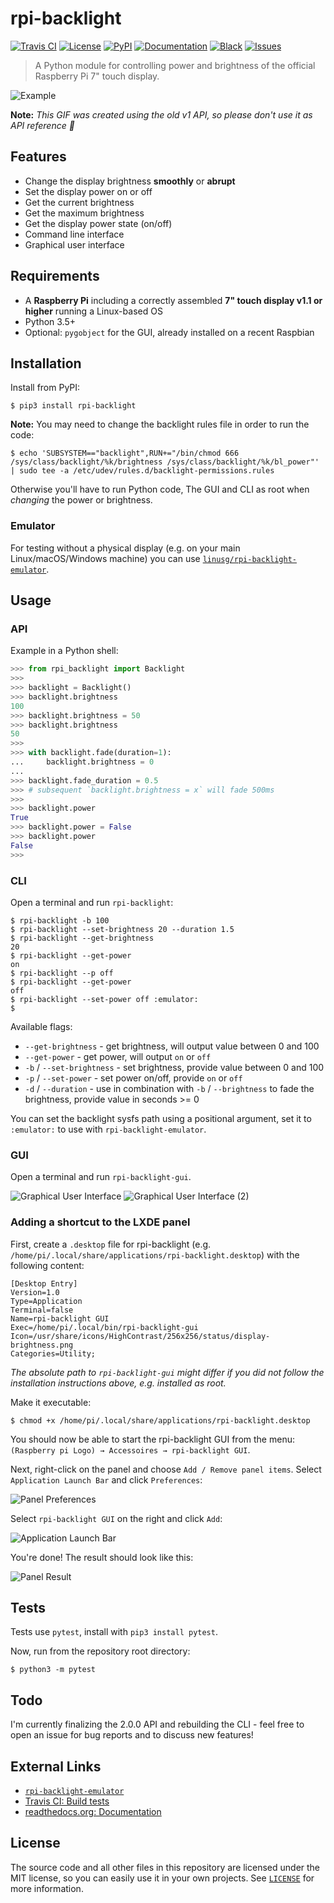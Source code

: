 # rpi-backlight

[![Travis CI](https://api.travis-ci.org/linusg/rpi-backlight.svg?branch=v2.0.0-alpha)](https://travis-ci.org/linusg/rpi-backlight)
[![License](https://img.shields.io/github/license/mashape/apistatus.svg)](ttps://github.com/linusg/rpi-backlight/blob/master/LICENSE)
[![PyPI](https://img.shields.io/pypi/v/rpi-backlight.svg)](https://pypi.org/project/rpi-backlight/)
[![Documentation](https://img.shields.io/badge/docs-latest-blue.svg)](https://rpi-backlight.readthedocs.io/en/latest/)
[![Black](https://img.shields.io/badge/code%20style-black-000000.svg)](https://github.com/ambv/black)
[![Issues](https://img.shields.io/github/issues/linusg/rpi-backlight.svg)](https://github.com/linusg/rpi-backlight/issues)

> A Python module for controlling power and brightness of the official Raspberry Pi 7" touch display.

![Example](https://raw.githubusercontent.com/linusg/rpi-backlight/master/docs/example.gif)

**Note:** _This GIF was created using the old v1 API, so please don't use it as API reference 🙂_

## Features

- Change the display brightness **smoothly** or **abrupt**
- Set the display power on or off
- Get the current brightness
- Get the maximum brightness
- Get the display power state (on/off)
- Command line interface
- Graphical user interface

## Requirements

- A **Raspberry Pi** including a correctly assembled **7" touch display v1.1 or higher**
  running a Linux-based OS
- Python 3.5+
- Optional: `pygobject` for the GUI, already installed on a recent Raspbian

## Installation

Install from PyPI:

```console
$ pip3 install rpi-backlight
```

**Note:** You may need to change the backlight rules file in order to run the code:

```console
$ echo 'SUBSYSTEM=="backlight",RUN+="/bin/chmod 666 /sys/class/backlight/%k/brightness /sys/class/backlight/%k/bl_power"' | sudo tee -a /etc/udev/rules.d/backlight-permissions.rules
```

Otherwise you'll have to run Python code, The GUI and CLI as root when _changing_ the
power or brightness.

### Emulator

For testing without a physical display (e.g. on your main Linux/macOS/Windows machine)
you can use [`linusg/rpi-backlight-emulator`](https://github.com/linusg/rpi-backlight-emulator).

## Usage

### API

Example in a Python shell:

```python
>>> from rpi_backlight import Backlight
>>>
>>> backlight = Backlight()
>>> backlight.brightness
100
>>> backlight.brightness = 50
>>> backlight.brightness
50
>>>
>>> with backlight.fade(duration=1):
...     backlight.brightness = 0
...
>>> backlight.fade_duration = 0.5
>>> # subsequent `backlight.brightness = x` will fade 500ms
>>>
>>> backlight.power
True
>>> backlight.power = False
>>> backlight.power
False
>>>
```

### CLI

Open a terminal and run `rpi-backlight`:

```console
$ rpi-backlight -b 100
$ rpi-backlight --set-brightness 20 --duration 1.5
$ rpi-backlight --get-brightness
20
$ rpi-backlight --get-power
on
$ rpi-backlight --p off
$ rpi-backlight --get-power
off
$ rpi-backlight --set-power off :emulator:
$
```

Available flags:

- `--get-brightness` - get brightness, will output value between 0 and 100
- `--get-power` - get power, will output `on` or `off`
- `-b` / `--set-brightness` - set brightness, provide value between 0 and 100
- `-p` / `--set-power` - set power on/off, provide `on` or `off`
- `-d` / `--duration` - use in combination with `-b` / `--brightness` to fade the
  brightness, provide value in seconds >= 0

You can set the backlight sysfs path using a positional argument, set it to `:emulator:`
to use with `rpi-backlight-emulator`.

### GUI

Open a terminal and run `rpi-backlight-gui`.

![Graphical User Interface](https://raw.githubusercontent.com/linusg/rpi-backlight/master/docs/gui.png)
![Graphical User Interface (2)](https://raw.githubusercontent.com/linusg/rpi-backlight/master/docs/gui2.png)

### Adding a shortcut to the LXDE panel

First, create a `.desktop` file for rpi-backlight (e.g.
`/home/pi/.local/share/applications/rpi-backlight.desktop`) with the following content:

```
[Desktop Entry]
Version=1.0
Type=Application
Terminal=false
Name=rpi-backlight GUI
Exec=/home/pi/.local/bin/rpi-backlight-gui
Icon=/usr/share/icons/HighContrast/256x256/status/display-brightness.png
Categories=Utility;
```

_The absolute path to `rpi-backlight-gui` might differ if you did not follow the_
_installation instructions above, e.g. installed as root._

Make it executable:

```console
$ chmod +x /home/pi/.local/share/applications/rpi-backlight.desktop
```

You should now be able to start the rpi-backlight GUI from the menu:
`(Raspberry pi Logo) → Accessoires → rpi-backlight GUI`.

Next, right-click on the panel and choose `Add / Remove panel items`. Select
`Application Launch Bar` and click `Preferences`:

![Panel Preferences](https://raw.githubusercontent.com/linusg/rpi-backlight/master/docs/panel_preferences.png)

Select `rpi-backlight GUI` on the right and click `Add`:

![Application Launch Bar](https://raw.githubusercontent.com/linusg/rpi-backlight/master/docs/application_launch_bar.png)

You're done! The result should look like this:

![Panel Result](https://raw.githubusercontent.com/linusg/rpi-backlight/master/docs/panel_result.png)

## Tests

Tests use `pytest`, install with `pip3 install pytest`.

Now, run from the repository root directory:

```console
$ python3 -m pytest
```

## Todo

I'm currently finalizing the 2.0.0 API and rebuilding the CLI - feel free to open an
issue for bug reports and to discuss new features!

## External Links

- [`rpi-backlight-emulator`](https://github.com/linusg/rpi-backlight-emulator)
- [Travis CI: Build tests](https://travis-ci.org/linusg/rpi-backlight)
- [readthedocs.org: Documentation](https://rpi-backlight.readthedocs.io/en/latest/)

## License

The source code and all other files in this repository are licensed under the MIT
license, so you can easily use it in your own projects. See [`LICENSE`](LICENSE) for
more information.

